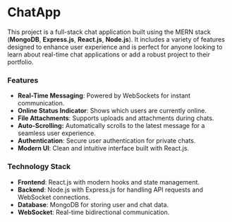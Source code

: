 # ChatApp
This project is a full-stack chat application built using the MERN stack (**MongoDB**, **Express.js**, **React.js**, **Node.js**). It includes a variety of features designed to enhance user experience and is perfect for anyone looking to learn about real-time chat applications or add a robust project to their portfolio.   

### Features
- **Real-Time Messaging**: Powered by WebSockets for instant communication. 
- **Online Status Indicator**: Shows which users are currently online.
- **File Attachments**: Supports uploads and attachments during chats.
- **Auto-Scrolling:** Automatically scrolls to the latest message for a seamless user experience. 
- **Authentication**: Secure user authentication for private chats.
- **Modern UI**: Clean and intuitive interface built with React.js.

### Technology Stack
- **Frontend**: React.js with modern hooks and state management.
- **Backend**: Node.js with Express.js for handling API requests and WebSocket connections.
- **Database**: MongoDB for storing user and chat data.
- **WebSocket**: Real-time bidirectional communication. 
